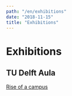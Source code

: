 ```yaml
---
path: "/en/exhibitions"
date: "2018-11-15"
title: "Exhibitions"
---
```


# Exhibitions

## TU Delft Aula

<div class="blocks">
<div class="block cutcorners w-4 h-4 image">

[Rise of a campus](/en/exhibitions/rise-of-a-campus)
</div>
</div>

